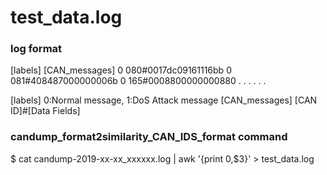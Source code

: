 test_data.log
====

### log format

[labels] 	[CAN_messages]
0 			080#0017dc09161116bb
0 			081#408487000000006b
0 			165#0008800000000880
. 			.
.			.
.			.

[labels]		0:Normal message, 1:DoS Attack message
[CAN_messages] 	[CAN ID]#[Data Fields]

### candump_format2similarity_CAN_IDS_format command

$ cat candump-2019-xx-xx_xxxxxx.log | awk '{print 0,$3}' > test_data.log
